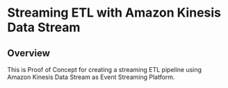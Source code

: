 # Streaming ETL with Amazon Kinesis Data Stream

## Overview

This is Proof of Concept for creating a streaming ETL pipeline using Amazon Kinesis Data Stream as Event Streaming Platform.
